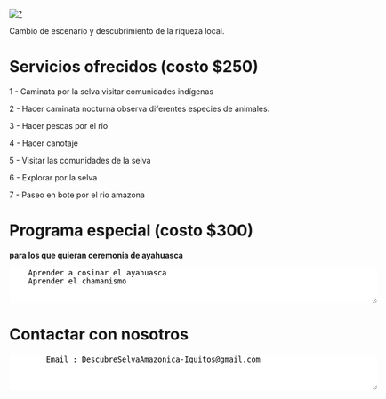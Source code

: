 <A HREF="http://?"><IMG SRC="https://viago.ca/wp-content/uploads/2018/09/Amazonie-1-768x432.jpg" ALT="?" BORDER=0></A>
	
Cambio de escenario y descubrimiento de la riqueza local.

# Servicios ofrecidos  (costo $250)

1 - Caminata por la selva visitar comunidades indígenas

2 - Hacer caminata nocturna observa diferentes especies de animales.

3 - Hacer pescas por el rio

4 - Hacer canotaje

5 - Visitar las comunidades de la selva

6 - Explorar por la selva

7 - Paseo en bote por el rio amazona

# Programa especial (costo $300) 
**para los que quieran ceremonia de ayahuasca**
<div id="bloc_page">
<textarea STYLE="border-style: none;" cols=80 rows=4>
	Aprender a cosinar el ayahuasca 
	Aprender el chamanismo
</textarea>
</div> <!-- div bloc_page -->

# Contactar con nosotros

<textarea STYLE="border-style: none;" cols=80 rows=4>
        Email : DescubreSelvaAmazonica-Iquitos@gmail.com

</textarea>
